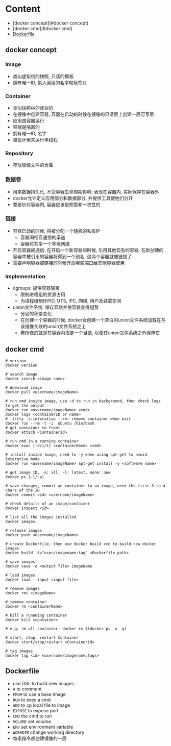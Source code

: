 # Content
- [docker concept](#docker concept)
- [docker cmd](#docker cmd)
- [Dockerfile](#Dockerfile)

## docker concept
### Image
- 类似虚拟机的快照, 只读的模板
- 拥有唯一ID, 供人阅读的名字和标签对

### Container
- 类似快照中的虚拟机
- 在镜像中创建容器, 容器在启动的时候在镜像的只读层上创建一层可写层
- 应用由容器运行
- 容器是隔离的
- 拥有唯一ID, 名字
- 被设计用来运行单线程

### Repository
- 存放镜像文件的仓库

### 数据卷
- 用来数据持久化, 不受容器生命周期影响; 表现在容器内, 实际保存在容器外
- docker允许定义应用部分和数据部分, 并提供工具使他们分开
- 卷是针对容器的, 容器应该是短暂和一次性的

### 链接
- 容器启动的时候, 将被分配一个随机的私有IP
  - 容器间相互通信的渠道
  - 容器将共享一个本地网络
- 开启容器间通信: 在开启一个新容器的时候, 引用其他现有的容器, 在新创建的容器中被引用的容器将得到一个别名. 这两个容器就被链接了.
- 需要声明容器被链接的时候开放哪些端口给其他容器使用

### Implementation
- cgroups: 提供容器隔离
  - 限制进程组的资源占用
  - 为进程组制作PID, UTS, IPC, 网络, 用户及装载空间
- union文件系统: 保存容器并使容器变得短暂
  - 分层的积累变化
  - 在创建一个容器的时候, docker会创建一个空白的union文件系统加载在与该镜像关联的union文件系统之上
  - 卷所做的就是在容器内指定一个目录, 以便在union文件系统之外保存它

## docker cmd
```
# version
docker version

# search image
docker search <image name>

# download image 
docker pull <username/imageName>

# run cmd inside image, use -d to run in background, then check logs to get the output 
docker run <username/imageName> <cmd>
docker logs <containerID or name>
# -t:tty -i:interative --rm: remove container when exit
docker run --rm -t -i  ubuntu /bin/bash 
# get container to front
docker attach <Containerid>

# run cmd in a running container
docker exec [-d/i/t] <containerName> <cmd>

# install inside image, need to -y when using apt-get to avoid interative mode
docker run <username/imageName> apt-get install -y <software name>

# get image ID, -a: all, -l: latest, none: now
docker ps [-l/-a]

# save changes, commit an container to an image, need the first 3 to 4 chars of the ID
docker commit <id> <username/imageName>

# check details of an image/container
docker inspect <id>

# list all the images installed
docker images

# release images
docker push <username/imageName>

# create Dockerfile, then use docker build cmd to build new docker images
docker build -t="user/imagename:tag" <Dockerfile path>

# save images
docker save -o <output file> imageName

# load images
docker load --input <input file>

# remove images
docker rmi <imageName>

# remove container
docker rm <containerName>

# kill a runnning container
docker kill <container>

# e.g: rm all container: docker rm $(docker ps -a -q)

# start, stop, restart Container
docker start/stop/restart <Containerid>

# tag images
docker tag <id> <username/imagename:tags>
```

## Dockerfile
- use DSL to build new images
- `#` to comment
- `FROM` to use a base image
- `RUN` to exec a cmd
- `ADD` to cp local file to image
- `EXPOSE` to expose port
- `CMD` the cmd to run
- `VOLUME` set volume
- `ENV` set environment variable
- `WORKDIR` change working directory
- 每条指令都创建镜像的一层
